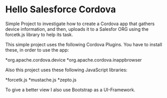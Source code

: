 Hello Salesforce Cordova
========================

Simple Project to investigate how to create a Cordova app that gathers device information, and then, uploads it to a Salesfor ORG using the forcetk.js library to help its task.

This simple project uses the following Cordova Plugins. You have to install these, in order to use the app:

*org.apache.cordova.device
*org.apache.cordova.inappbrowser

Also this project uses these following JavaScript libraries:

*forcetk.js
*mustache.js
*zepto.js

To give a better view I also use Bootstrap as a UI-Framework.